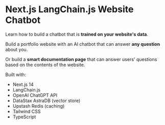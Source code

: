 # Next.js LangChain.js Website Chatbot

Learn how to build a chatbot that is **trained on your website's data**.

Build a portfolio website with an AI chatbot that can answer **any question** about you.

Or build a **smart documentation page** that can answer users' questions based on the contents of the website.

Built with:
- Next.js 14
- LangChain.js
- OpenAI ChatGPT API
- DataStax AstraDB (vector store)
- Upstash Redis (caching)
- Tailwind CSS
- TypeScript


